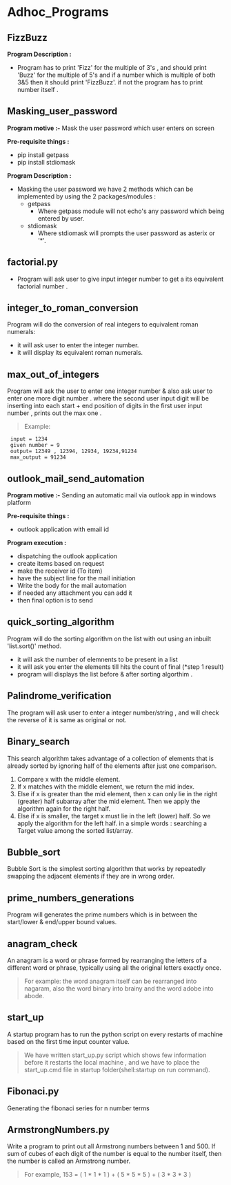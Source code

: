 # Adhoc_Programs

## FizzBuzz

   **Program Description :** 
   - Program has to print 'Fizz' for the multiple of 3's , and should print 'Buzz' for the multiple of 5's
     and if a number which is multiple of both 3&5 then it should print 'FizzBuzz'.
     if not the program has to print number itself .

## Masking_user_password
   **Program motive :-** Mask the user password which user enters on screen
   
   **Pre-requisite things :**
   - pip install getpass
   - pip install stdiomask
   
   **Program Description :**
   - Masking the user password we have 2 methods which can be implemented by using the 2 packages/modules :
     * getpass
       - Where getpass module will not echo's any password which being entered by user.
     * stdiomask
       - Where stdiomask will prompts the user password as asterix or '*'.

## factorial.py

   - Program will ask user to give input integer number to get a its equivalent factorial number .

## integer_to_roman_conversion 

  Program will do the conversion of real integers to equivalent roman numerals:
  - it will ask user to enter the integer number.
  - it will display its equivalent roman numerals.

## max_out_of_integers

  Program will ask the user to enter one integer number & also ask user to enter one more digit number . 
where the second user input digit will be inserting into each start + end position of digits in the first user input number , prints out the max one .

>Example:

     input = 1234 
     given number = 9 
     output= 12349 , 12394, 12934, 19234,91234
     max_output = 91234

## outlook_mail_send_automation

   **Program motive :-** Sending an automatic mail via outlook app in windows platform

   **Pre-requisite things :**
   - outlook application with email id
 
   **Program execution :** 
   - dispatching the outlook application
   - create items based on request 
   - make the receiver id (To item)
   - have the subject line for the mail initiation 
   - Write the body for the mail automation 
   - if needed any attachment you can add it 
   - then final option is to send 


## quick_sorting_algorithm

  Program will do the sorting algorithm on the list with out using an inbuilt 'list.sort()' method.

- it will ask the number of elemnents  to be present in a list 
- it will ask you enter the elements till hits the count of final (*step 1 result)
- program will displays the list before & after sorting algorthim .

## Palindrome_verification

  The program will ask user to enter a integer number/string , and will check the reverse of it is same as original or not.

## Binary_search

  This search algorithm takes advantage of a collection of elements that is already sorted by ignoring half of the elements after just one comparison. 
1. Compare x with the middle element.
2. If x matches with the middle element, we return the mid index.
3. Else if x is greater than the mid element, then x can only lie in the right (greater) half subarray after the mid element. Then we apply the algorithm again for the right half.
4. Else if x is smaller, the target x must lie in the left (lower) half. So we apply the algorithm for the left half.
in a simple words : searching a Target value among the sorted list/array.

## Bubble_sort

  Bubble Sort is the simplest sorting algorithm that works by repeatedly swapping the adjacent elements if they are in wrong order.

## prime_numbers_generations

  Program will generates the prime numbers which is in between the start/lower & end/upper bound values.

## anagram_check

  An anagram is a word or phrase formed by rearranging the letters of a different word or phrase, typically using all the original letters exactly once. 

> For example: the word anagram itself can be rearranged into nagaram, also the word binary into brainy and 
  the word adobe into abode.

## start_up
   
   A startup program has to run the python script on every restarts of machine based on the first time input counter value.
> We have written start_up.py script which shows few information before it restarts the local machine , and we have to place the start_up.cmd file 
in startup folder(shell:startup on run command).

## Fibonaci.py

   Generating the fibonaci series for n number terms
   
## ArmstrongNumbers.py

   Write a program to print out all Armstrong numbers between 1 and 500. If sum of cubes of each digit of the number is equal to the number itself, then the number is called an Armstrong number.
> For example, 153 = ( 1 * 1 * 1 ) + ( 5 * 5 * 5 ) + ( 3 * 3 * 3 )
